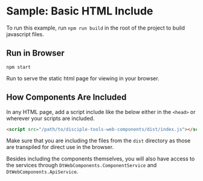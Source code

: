 # Sample: Basic HTML Include

To run this example, run `npm run build` in the root of the project to build javascript files.

## Run in Browser

```
npm start
```

Run to serve the static html page for viewing in your browser.

## How Components Are Included

In any HTML page, add a script include like the below either in the `<head>` or wherever your scripts are included.

```html
<script src="/path/to/disciple-tools-web-components/dist/index.js"></script>
```

Make sure that you are including the files from the `dist` directory as those are transpiled for direct use in the browser.

Besides including the components themselves, you will also have access to the services through `DtWebComponents.ComponentService` and `DtWebComponents.ApiService`.
